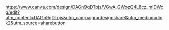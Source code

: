 https://www.canva.com/design/DAGn9qDTpjs/VGwA_GWozQ4L8cz_mIDWcg/edit?utm_content=DAGn9qDTpjs&utm_campaign=designshare&utm_medium=link2&utm_source=sharebutton
